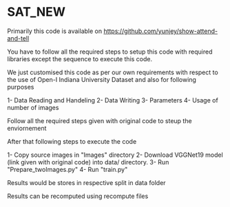 # SAT_NEW
Primarily this code is available on https://github.com/yunjey/show-attend-and-tell

You have to follow all the required steps to setup this code with required libraries except the sequence to execute this code.

We just customised this code as per our own requirements with respect to the use of Open-I Indiana University Dataset and also for following purposes

1- Data Reading and Handeling
2- Data Writing
3- Parameters 
4- Usage of number of images


Follow all the required steps given with original code to steup the enviornement


After that following steps to execute the code

1- Copy source images in "Images" directory
2- Download VGGNet19 model (link given with original code) into data/ directory. 
3- Run "Prepare_twoImages.py"
4- Run "train.py"

Results would be stores in respective split in data folder

Results can be recomputed using recompute files
